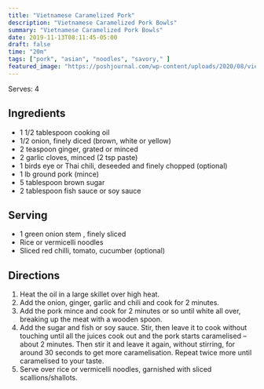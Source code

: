 ```yaml
---
title: "Vietnamese Caramelized Pork"
description: "Vietnamese Caramelized Pork Bowls"
summary: "Vietnamese Caramelized Pork Bowls"
date: 2019-11-13T08:11:45-05:00
draft: false
time: "20m"
tags: ["pork", "asian", "noodles", "savory," ]
featured_image: "https://poshjournal.com/wp-content/uploads/2020/08/vietnamese-caramelized-pork-bowls-4.jpg"
---
```


Serves: 4

## Ingredients

- 1 1/2 tablespoon cooking oil
- 1/2 onion, finely diced (brown, white or yellow)
- 2 teaspoon ginger, grated or minced
- 2 garlic cloves, minced (2 tsp paste)
- 1 birds eye or Thai chili, deseeded and finely chopped (optional)
- 1 lb ground pork (mince)
- 5 tablespoon brown sugar
- 2 tablespoon fish sauce or soy sauce

## Serving
- 1 green onion stem , finely sliced
- Rice or vermicelli noodles
- Sliced red chilli, tomato, cucumber (optional)

## Directions

1. Heat the oil in a large skillet over high heat.
2. Add the onion, ginger, garlic and chili and cook for 2 minutes.
3. Add the pork mince and cook for 2 minutes or so until white all over, breaking up the meat with a wooden spoon.
4. Add the sugar and fish or soy sauce. Stir, then leave it to cook without touching until all the juices cook out and the pork starts caramelised – about 2 minutes. Then stir it and leave it again, without stirring, for around 30 seconds to get more caramelisation. Repeat twice more until caramelised to your taste.
5. Serve over rice or vermicelli noodles, garnished with sliced scallions/shallots.
